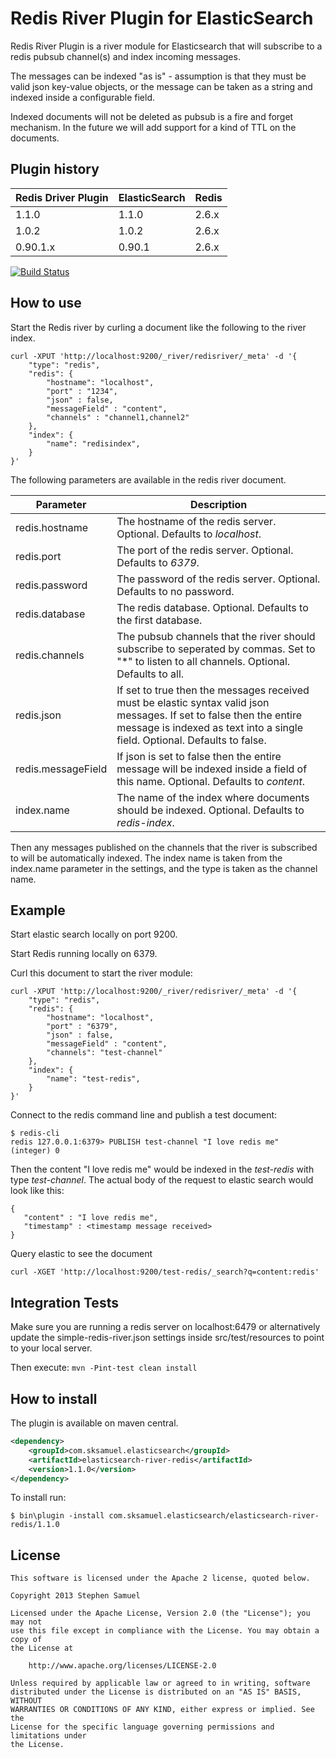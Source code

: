 Redis River Plugin for ElasticSearch
=========================

Redis River Plugin is a river module for Elasticsearch that will subscribe to a redis
pubsub channel(s) and index incoming messages.

The messages can be indexed "as is" - assumption is that they must be valid json key-value objects, 
or the message can be taken as a string and indexed inside a configurable field.

Indexed documents will not be deleted as pubsub is a fire and forget mechanism. In the future we will
add support for a kind of TTL on the documents.

## Plugin history

| Redis Driver Plugin | ElasticSearch | Redis |
| ------ | --------- | --------- |
| 1.1.0 | 1.1.0 | 2.6.x |
| 1.0.2 | 1.0.2 | 2.6.x |
| 0.90.1.x | 0.90.1 | 2.6.x |

[![Build Status](https://travis-ci.org/sksamuel/elasticsearch-river-redis.png)](https://travis-ci.org/sksamuel/elasticsearch-river-redis)

## How to use

Start the Redis river by curling a document like the following to the river index.

```
curl -XPUT 'http://localhost:9200/_river/redisriver/_meta' -d '{
    "type": "redis",
    "redis": {
        "hostname": "localhost",
        "port" : "1234",
        "json" : false,
        "messageField" : "content",
		"channels" : "channel1,channel2"
    },
    "index": {
        "name": "redisindex",
    }
}'
```

The following parameters are available in the redis river document.

| Parameter | Description |
| ------ | --------- |
| redis.hostname | The hostname of the redis server. Optional. Defaults to _localhost_.
| redis.port | The port of the redis server. Optional. Defaults to _6379_.
| redis.password | The password of the redis server. Optional. Defaults to no password.
| redis.database | The redis database. Optional. Defaults to the first database.
| redis.channels | The pubsub channels that the river should subscribe to seperated by commas. Set to "*" to listen to all channels. Optional. Defaults to all.
| redis.json | If set to true then the messages received must be elastic syntax valid json messages. If set to false then the entire message is indexed as text into a single field. Optional. Defaults to false. |
| redis.messageField | If json is set to false then the entire message will be indexed inside a field of this name. Optional. Defaults to _content_.
| index.name | The name of the index where documents should be indexed. Optional. Defaults to _redis-index_.

Then any messages published on the channels that the river is subscribed to will be automatically indexed. The index name is taken from the index.name parameter in the settings, and the type is taken as the channel name.

## Example

Start elastic search locally on port 9200.

Start Redis running locally on 6379.

Curl this document to start the river module:

```
curl -XPUT 'http://localhost:9200/_river/redisriver/_meta' -d '{
    "type": "redis",
    "redis": {
        "hostname": "localhost",
        "port" : "6379",
        "json" : false,
        "messageField" : "content",
        "channels": "test-channel"
    },
    "index": {
        "name": "test-redis",
    }
}'
```

Connect to the redis command line and publish a test document:

```
$ redis-cli
redis 127.0.0.1:6379> PUBLISH test-channel "I love redis me"
(integer) 0
```
Then the content "I love redis me" would be indexed in the _test-redis_ with type _test-channel_.
The actual body of the request to elastic search would look like this:

```
{
   "content" : "I love redis me",
   "timestamp" : <timestamp message received>
}
```

Query elastic to see the document

```
curl -XGET 'http://localhost:9200/test-redis/_search?q=content:redis'
```


## Integration Tests

Make sure you are running a redis server on localhost:6479 or alternatively update the simple-redis-river.json settings inside src/test/resources
to point to your local server.

Then execute:
```mvn -Pint-test clean install```



## How to install

The plugin is available on maven central.

```xml
<dependency>
    <groupId>com.sksamuel.elasticsearch</groupId>
    <artifactId>elasticsearch-river-redis</artifactId>
    <version>1.1.0</version>
</dependency>
```

To install run:
```
$ bin\plugin -install com.sksamuel.elasticsearch/elasticsearch-river-redis/1.1.0
```

## License
```
This software is licensed under the Apache 2 license, quoted below.

Copyright 2013 Stephen Samuel

Licensed under the Apache License, Version 2.0 (the "License"); you may not
use this file except in compliance with the License. You may obtain a copy of
the License at

    http://www.apache.org/licenses/LICENSE-2.0

Unless required by applicable law or agreed to in writing, software
distributed under the License is distributed on an "AS IS" BASIS, WITHOUT
WARRANTIES OR CONDITIONS OF ANY KIND, either express or implied. See the
License for the specific language governing permissions and limitations under
the License.
```
